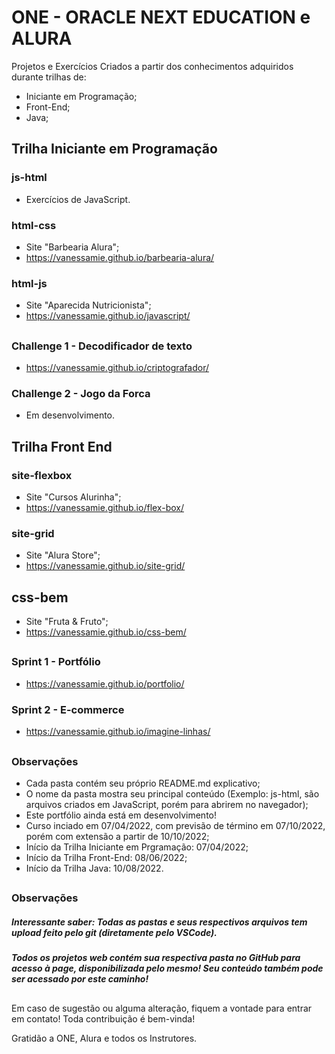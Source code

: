 # ONE - ORACLE NEXT EDUCATION e ALURA

Projetos e Exercícios Criados a partir dos conhecimentos adquiridos durante trilhas de:
- Iniciante em Programação;
- Front-End;
- Java;

##

## Trilha Iniciante em Programação

### js-html
- Exercícios de JavaScript.

### html-css
- Site "Barbearia Alura";
- https://vanessamie.github.io/barbearia-alura/

### html-js
- Site "Aparecida Nutricionista";
- https://vanessamie.github.io/javascript/

##

### Challenge 1 - Decodificador de texto
- https://vanessamie.github.io/criptografador/

### Challenge 2 - Jogo da Forca
- Em desenvolvimento.

##

## Trilha Front End

### site-flexbox
- Site "Cursos Alurinha";
- https://vanessamie.github.io/flex-box/

### site-grid
- Site "Alura Store";
- https://vanessamie.github.io/site-grid/

## css-bem
- Site "Fruta & Fruto";
- https://vanessamie.github.io/css-bem/

##

### Sprint 1 - Portfólio
- https://vanessamie.github.io/portfolio/

### Sprint 2 - E-commerce
- https://vanessamie.github.io/imagine-linhas/

##

### Observações

- Cada pasta contém seu próprio README.md explicativo;
- O nome da pasta mostra seu principal conteúdo (Exemplo: js-html, são arquivos criados em JavaScript, porém para abrirem no navegador);
- Este portfólio ainda está em desenvolvimento!
- Curso inciado em  07/04/2022, com previsão de término em 07/10/2022, porém com extensão a partir de 10/10/2022;
- Início da Trilha Iniciante em Prgramação: 07/04/2022;
- Início da Trilha Front-End: 08/06/2022;
- Início da Trilha Java: 10/08/2022.

##

### Observações

##### Interessante saber: Todas as pastas e seus respectivos arquivos tem upload feito pelo git (diretamente pelo VSCode).

##### Todos os projetos web contém sua respectiva pasta no GitHub para acesso à page, disponibilizada pelo mesmo! Seu conteúdo também pode ser acessado por este caminho!

##

Em caso de sugestão ou alguma alteração, fiquem a vontade para entrar em contato! Toda contribuição é bem-vinda!

Gratidão a ONE, Alura e todos os Instrutores.